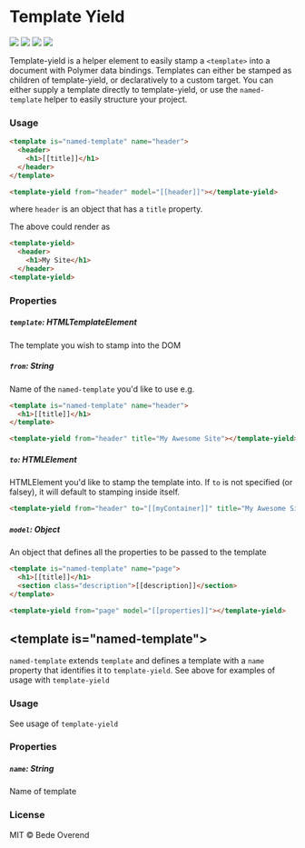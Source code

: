 # Template Yield
![][bower-badge] [![][travis-badge]][travis-url] [![][bowerdeps-badge]][bowerdeps-url] [![][npmdevdeps-badge]][npmdevdeps-url]

Template-yield is a helper element to easily stamp a `<template>` into a document with Polymer data bindings. Templates can either be stamped as children of template-yield, or declaratively to a custom target. You can either supply a template directly to template-yield, or use the `named-template` helper to easily structure your project.

### Usage
```html
<template is="named-template" name="header">
  <header>
    <h1>[[title]]</h1>
  </header>
</template>

<template-yield from="header" model="[[header]]"></template-yield>
```

where `header` is an object that has a `title` property.

The above could render as
```html
<template-yield>
  <header>
    <h1>My Site</h1>
  </header>
<template-yield>
```

### Properties
##### `template`: HTMLTemplateElement
The template you wish to stamp into the DOM

##### `from`: String
Name of the `named-template` you'd like to use e.g.
```html
<template is="named-template" name="header">
  <h1>[[title]]</h1>
</template>

<template-yield from="header" title="My Awesome Site"></template-yield>
```

##### `to`: HTMLElement
HTMLElement you'd like to stamp the template into. If `to` is not specified (or falsey), it will default to stamping inside itself.
```html
<template-yield from="header" to="[[myContainer]]" title="My Awesome Site"></template-yield>
```

##### `model`: Object
An object that defines all the properties to be passed to the template
```html
<template is="named-template" name="page">
  <h1>[[title]]</h1>
  <section class="description">[[description]]</section>
</template>

<template-yield from="page" model="[[properties]]"></template-yield>
```

## \<template is="named-template"\>
`named-template` extends `template` and defines a template with a `name` property that identifies it to `template-yield`. See above for examples of usage with `template-yield`
### Usage
See usage of `template-yield`
### Properties
##### `name`: String
Name of template

### License

MIT © Bede Overend

[bower-badge]: https://img.shields.io/bower/v/template-yield.svg
[travis-badge]: https://img.shields.io/travis/simplaio/template-yield.svg
[travis-url]: https://travis-ci.org/simplaio/template-yield
[bowerdeps-badge]: https://img.shields.io/gemnasium/simplaio/template-yield.svg
[bowerdeps-url]: https://gemnasium.com/bower/template-yield
[npmdeps-badge]: https://img.shields.io/david/simplaio/template-yield.svg
[npmdeps-url]: https://david-dm.org/simplaio/template-yield
[npmdevdeps-badge]: https://img.shields.io/david/dev/simplaio/template-yield.svg?theme=shields.io
[npmdevdeps-url]: https://david-dm.org/simplaio/template-yield#info=devDependencies
